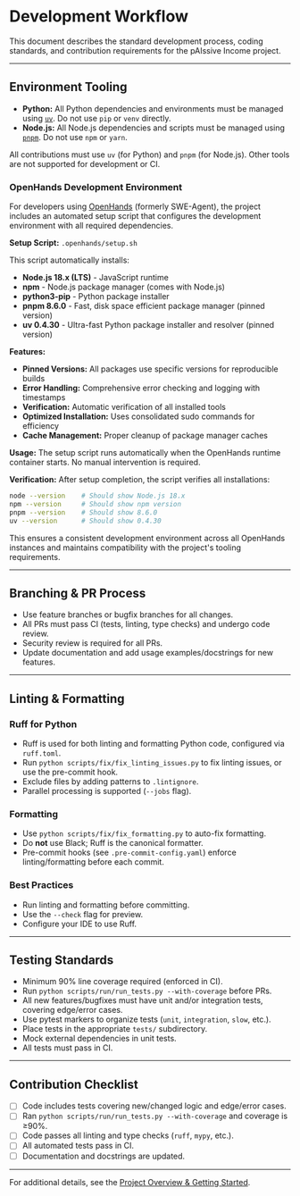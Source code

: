 # Development Workflow

This document describes the standard development process, coding standards, and contribution requirements for the pAIssive Income project.

---

## Environment Tooling

- **Python:** All Python dependencies and environments must be managed using [`uv`](https://github.com/astral-sh/uv). Do not use `pip` or `venv` directly.
- **Node.js:** All Node.js dependencies and scripts must be managed using [`pnpm`](https://pnpm.io/). Do not use `npm` or `yarn`.

All contributions must use `uv` (for Python) and `pnpm` (for Node.js). Other tools are not supported for development or CI.

### OpenHands Development Environment

For developers using [OpenHands](https://github.com/All-Hands-AI/OpenHands) (formerly SWE-Agent), the project includes an automated setup script that configures the development environment with all required dependencies.

**Setup Script:** `.openhands/setup.sh`

This script automatically installs:
- **Node.js 18.x (LTS)** - JavaScript runtime
- **npm** - Node.js package manager (comes with Node.js)
- **python3-pip** - Python package installer
- **pnpm 8.6.0** - Fast, disk space efficient package manager (pinned version)
- **uv 0.4.30** - Ultra-fast Python package installer and resolver (pinned version)

**Features:**
- **Pinned Versions:** All packages use specific versions for reproducible builds
- **Error Handling:** Comprehensive error checking and logging with timestamps
- **Verification:** Automatic verification of all installed tools
- **Optimized Installation:** Uses consolidated sudo commands for efficiency
- **Cache Management:** Proper cleanup of package manager caches

**Usage:**
The setup script runs automatically when the OpenHands runtime container starts. No manual intervention is required.

**Verification:**
After setup completion, the script verifies all installations:
```bash
node --version    # Should show Node.js 18.x
npm --version     # Should show npm version
pnpm --version    # Should show 8.6.0
uv --version      # Should show 0.4.30
```

This ensures a consistent development environment across all OpenHands instances and maintains compatibility with the project's tooling requirements.

---

## Branching & PR Process

- Use feature branches or bugfix branches for all changes.
- All PRs must pass CI (tests, linting, type checks) and undergo code review.
- Security review is required for all PRs.
- Update documentation and add usage examples/docstrings for new features.

---

## Linting & Formatting

### Ruff for Python

- Ruff is used for both linting and formatting Python code, configured via `ruff.toml`.
- Run `python scripts/fix/fix_linting_issues.py` to fix linting issues, or use the pre-commit hook.
- Exclude files by adding patterns to `.lintignore`.
- Parallel processing is supported (`--jobs` flag).

### Formatting

- Use `python scripts/fix/fix_formatting.py` to auto-fix formatting.
- Do **not** use Black; Ruff is the canonical formatter.
- Pre-commit hooks (see `.pre-commit-config.yaml`) enforce linting/formatting before each commit.

### Best Practices

- Run linting and formatting before committing.
- Use the `--check` flag for preview.
- Configure your IDE to use Ruff.

---

## Testing Standards

- Minimum 90% line coverage required (enforced in CI).
- Run `python scripts/run/run_tests.py --with-coverage` before PRs.
- All new features/bugfixes must have unit and/or integration tests, covering edge/error cases.
- Use pytest markers to organize tests (`unit`, `integration`, `slow`, etc.).
- Place tests in the appropriate `tests/` subdirectory.
- Mock external dependencies in unit tests.
- All tests must pass in CI.

---

## Contribution Checklist

- [ ] Code includes tests covering new/changed logic and edge/error cases.
- [ ] Ran `python scripts/run/run_tests.py --with-coverage` and coverage is ≥90%.
- [ ] Code passes all linting and type checks (`ruff`, `mypy`, etc.).
- [ ] All automated tests pass in CI.
- [ ] Documentation and docstrings are updated.

---

For additional details, see the [Project Overview & Getting Started](../00_introduction/01_overview.md).